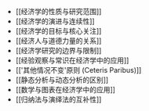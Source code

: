 - [[经济学的性质与研究范围]]
- [[经济学的演进与连续性]]
- [[经济学的目标与核心关注]]
- [[经济人与道德力量的关系]]
- [[经济学研究的边界与限制]]
- [[经验观察与常识在经济学中的应用]]
- [['其他情况不变'原则 (Ceteris Paribus)]]
- [[静态分析与动态分析的区别]]
- [[数学与图表在经济学中的应用]]
- [[归纳法与演绎法的互补性]]